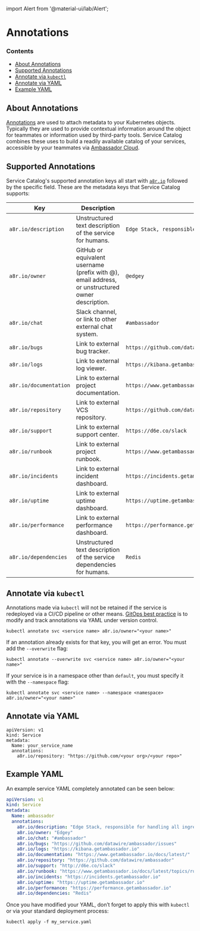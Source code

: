 import Alert from '@material-ui/lab/Alert';

# Annotations

<div class="docs-article-toc">
<h3>Contents</h3>

* [About Annotations](#about-annotations)  
* [Supported Annotations](#supported-annotations)  
* [Annotate via `kubectl`](#annotate-via-kubectl)  
* [Annotate via YAML](#annotate-via-yaml)  
* [Example YAML](#annotate-via-kubectl)

</div>

## About Annotations

[Annotations](https://kubernetes.io/docs/concepts/overview/working-with-objects/annotations/) are used to attach metadata to your Kubernetes objects.  Typically they are used to provide contextual information around the object for teammates or information used by third-party tools.  Service Catalog combines these uses to build a readily available catalog of your services, accessible by your teammates via [Ambassador Cloud](https://app.getambassador.io/cloud/catalog).

## Supported Annotations

Service Catalog's supported annotation keys all start with [`a8r.io`](http://a8r.io) followed by the specific field. These are the metadata keys that Service Catalog supports:

| Key | Description | Example |
| --- | --- | --- |
| `a8r.io/description` | Unstructured text description of the service for humans. | `Edge Stack, responsible for handling all ingress traffic` |
| `a8r.io/owner` | GitHub or equivalent username (prefix with @), email address, or unstructured owner description. | `@edgey` |
| `a8r.io/chat` | Slack channel, or link to other external chat system. | `#ambassador` |
| `a8r.io/bugs` | Link to external bug tracker. | `https://github.com/datawire/ambassador/issues` |
| `a8r.io/logs` | Link to external log viewer. | `https://kibana.getambassador.io` |
| `a8r.io/documentation` | Link to external project documentation. | `https://www.getambassador.io/docs/latest/` |
| `a8r.io/repository` | Link to external VCS repository. | `https://github.com/datawire/ambassador` |
| `a8r.io/support` | Link to external support center. | `https://d6e.co/slack` |
| `a8r.io/runbook` | Link to external project runbook. | `https://www.getambassador.io/docs/latest/topics/running/debugging/` |
| `a8r.io/incidents`  | Link to external incident dashboard. | `https://incidents.getambassador.io` |
| `a8r.io/uptime` | Link to external uptime dashboard. | `https://uptime.getambassador.io` |
| `a8r.io/performance` | Link to external performance dashboard. | `https://performance.getambassador.io` |
| `a8r.io/dependencies` | Unstructured text description of the service dependencies for humans. | `Redis` |

## Annotate via `kubectl`

<Alert severity="info">Annotations made via <code>kubectl</code> will not be retained if the service is redeployed via a CI/CD pipeline or other means. <a href="../../../../topics/concepts/gitops-continuous-delivery/#continuous-delivery-and-gitops">GitOps best practice</a> is to modify and track annotations via YAML under version control.</Alert>

```
kubectl annotate svc <service name> a8r.io/owner="<your name>"
```

If an annotation already exists for that key, you will get an error. You must add the `--overwrite` flag:

```
kubectl annotate --overwrite svc <service name> a8r.io/owner="<your name>"
```

If your service is in a namespace other than `default`, you must specify it with the `--namespace` flag:

```
kubectl annotate svc <service name> --namespace <namespace> a8r.io/owner="<your name>"
```

## Annotate via YAML

```
apiVersion: v1
kind: Service
metadata:
  Name: your_service_name
  annotations:
    a8r.io/repository: "https://github.com/<your org>/<your repo>"
```

## Example YAML

An example service YAML completely annotated can be seen below:

```yaml
apiVersion: v1
kind: Service
metadata:
  Name: ambassador
  annotations:
    a8r.io/description: "Edge Stack, responsible for handling all ingress traffic"
    a8r.io/owner: "Edgey"
    a8r.io/chat: "#ambassador"
    a8r.io/bugs: "https://github.com/datawire/ambassador/issues"
    a8r.io/logs: "https://kibana.getambassador.io"
    a8r.io/documentation: "https://www.getambassador.io/docs/latest/"
    a8r.io/repository: "https://github.com/datawire/ambassador"
    a8r.io/support: "http://d6e.co/slack"
    a8r.io/runbook: "https://www.getambassador.io/docs/latest/topics/running/debugging/"
    a8r.io/incidents: "https://incidents.getambassador.io"
    a8r.io/uptime: "https://uptime.getambassador.io"
    a8r.io/performance: "https://performance.getambassador.io"
    a8r.io/dependencies: "Redis"
```

Once you have modified your YAML, don’t forget to apply this with `kubectl` or via your standard deployment process:

```
kubectl apply -f my_service.yaml
```